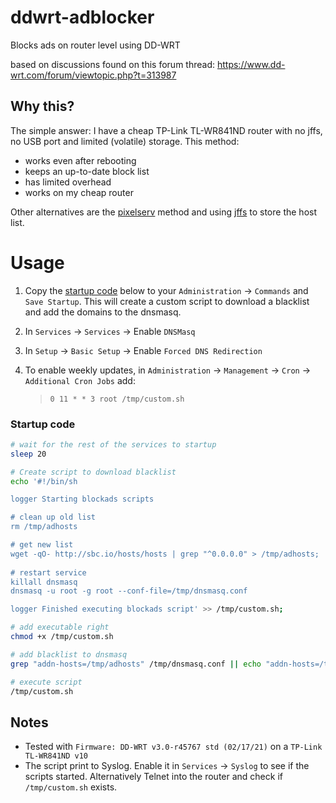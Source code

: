 # ddwrt-adblocker
Blocks ads on router level using DD-WRT

based on discussions found on this forum thread: 
https://www.dd-wrt.com/forum/viewtopic.php?t=313987

## Why this?
The simple answer: I have a cheap TP-Link TL-WR841ND router with no jffs, no USB port and limited (volatile) storage. This method:
* works even after rebooting
* keeps an up-to-date block list
* has limited overhead
* works on my cheap router

Other alternatives are the [pixelserv](https://secure.dd-wrt.com/phpBB2/viewtopic.php?p=434120&highlight=&sid=f9c90a3539cb6c2ae0f6e124877d909b) method and  using [jffs](https://www.dd-wrt.com/phpBB2/viewtopic.php?t=307533) to store the host list.

# Usage

1. Copy the [startup code](#startup-code) below to your `Administration` -> `Commands` and `Save Startup`. This will create a custom script to download a blacklist and add the domains to the dnsmasq. 

2. In `Services` -> `Services` -> Enable `DNSMasq`

3. In `Setup` -> `Basic Setup` -> Enable `Forced DNS Redirection`

4. To enable weekly updates, in `Administration` -> `Management` -> `Cron` -> `Additional Cron Jobs` add:
	> `0 11 * * 3 root /tmp/custom.sh`

### Startup code

```bash
# wait for the rest of the services to startup
sleep 20 

# Create script to download blacklist
echo '#!/bin/sh

logger Starting blockads scripts

# clean up old list
rm /tmp/adhosts

# get new list
wget -qO- http://sbc.io/hosts/hosts | grep "^0.0.0.0" > /tmp/adhosts;
 
# restart service
killall dnsmasq
dnsmasq -u root -g root --conf-file=/tmp/dnsmasq.conf

logger Finished executing blockads script' >> /tmp/custom.sh;

# add executable right 
chmod +x /tmp/custom.sh

# add blacklist to dnsmasq
grep "addn-hosts=/tmp/adhosts" /tmp/dnsmasq.conf || echo "addn-hosts=/tmp/adhosts" >> /tmp/dnsmasq.conf;

# execute script
/tmp/custom.sh
```

## Notes
* Tested with `Firmware: DD-WRT v3.0-r45767 std (02/17/21)` on a `TP-Link TL-WR841ND v10`
* The script print to Syslog. Enable it in `Services` -> `Syslog` to see if the scripts started. Alternatively Telnet into the router and check if `/tmp/custom.sh` exists.

